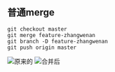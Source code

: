 
##  普通merge

```
git checkout master
git merge feature-zhangwenan
git branch -D feature-zhangwenan
git push origin master
```

![原来的](http://images.liuliqiang.info/2017-11-08-15101478786848.jpg)
![合并后](http://images.liuliqiang.info/2017-11-08-15101481294797.jpg)


